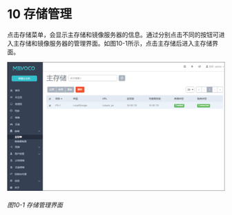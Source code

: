# 10 存储管理

点击存储菜单，会显示主存储和镜像服务器的信息。通过分别点击不同的按钮可进入主存储和镜像服务器的管理界面。如图10-1所示，点击主存储后进入主存储界面。

![png](../images/10-1.png "图10-1 存储管理界面")
###### 图10-1 存储管理界面
